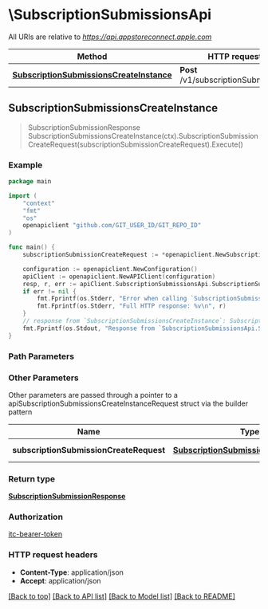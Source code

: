 # \SubscriptionSubmissionsApi

All URIs are relative to *https://api.appstoreconnect.apple.com*

Method | HTTP request | Description
------------- | ------------- | -------------
[**SubscriptionSubmissionsCreateInstance**](SubscriptionSubmissionsApi.md#SubscriptionSubmissionsCreateInstance) | **Post** /v1/subscriptionSubmissions | 



## SubscriptionSubmissionsCreateInstance

> SubscriptionSubmissionResponse SubscriptionSubmissionsCreateInstance(ctx).SubscriptionSubmissionCreateRequest(subscriptionSubmissionCreateRequest).Execute()



### Example

```go
package main

import (
    "context"
    "fmt"
    "os"
    openapiclient "github.com/GIT_USER_ID/GIT_REPO_ID"
)

func main() {
    subscriptionSubmissionCreateRequest := *openapiclient.NewSubscriptionSubmissionCreateRequest(*openapiclient.NewSubscriptionSubmissionCreateRequestData("Type_example", *openapiclient.NewSubscriptionAppStoreReviewScreenshotCreateRequestDataRelationships(*openapiclient.NewSubscriptionAppStoreReviewScreenshotCreateRequestDataRelationshipsSubscription(*openapiclient.NewPromotedPurchaseRelationshipsSubscriptionData("Type_example", "Id_example"))))) // SubscriptionSubmissionCreateRequest | SubscriptionSubmission representation

    configuration := openapiclient.NewConfiguration()
    apiClient := openapiclient.NewAPIClient(configuration)
    resp, r, err := apiClient.SubscriptionSubmissionsApi.SubscriptionSubmissionsCreateInstance(context.Background()).SubscriptionSubmissionCreateRequest(subscriptionSubmissionCreateRequest).Execute()
    if err != nil {
        fmt.Fprintf(os.Stderr, "Error when calling `SubscriptionSubmissionsApi.SubscriptionSubmissionsCreateInstance``: %v\n", err)
        fmt.Fprintf(os.Stderr, "Full HTTP response: %v\n", r)
    }
    // response from `SubscriptionSubmissionsCreateInstance`: SubscriptionSubmissionResponse
    fmt.Fprintf(os.Stdout, "Response from `SubscriptionSubmissionsApi.SubscriptionSubmissionsCreateInstance`: %v\n", resp)
}
```

### Path Parameters



### Other Parameters

Other parameters are passed through a pointer to a apiSubscriptionSubmissionsCreateInstanceRequest struct via the builder pattern


Name | Type | Description  | Notes
------------- | ------------- | ------------- | -------------
 **subscriptionSubmissionCreateRequest** | [**SubscriptionSubmissionCreateRequest**](SubscriptionSubmissionCreateRequest.md) | SubscriptionSubmission representation | 

### Return type

[**SubscriptionSubmissionResponse**](SubscriptionSubmissionResponse.md)

### Authorization

[itc-bearer-token](../README.md#itc-bearer-token)

### HTTP request headers

- **Content-Type**: application/json
- **Accept**: application/json

[[Back to top]](#) [[Back to API list]](../README.md#documentation-for-api-endpoints)
[[Back to Model list]](../README.md#documentation-for-models)
[[Back to README]](../README.md)

